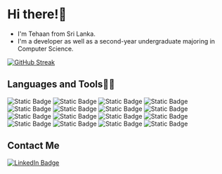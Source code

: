 # Hi there!👋 
- I'm Tehaan from Sri Lanka.
- I'm a developer as well as a second-year undergraduate majoring in Computer Science.

[![GitHub Streak](https://github-readme-streak-stats-pi-eight.vercel.app?user=tehaandev&theme=shadow-purple&hide_border=true&date_format=M%20j%5B%2C%20Y%5D&hide_total_contributions=true)](https://git.io/streak-stats)

## Languages and Tools🧑‍💻

![Static Badge](https://img.shields.io/badge/Node.js-%23339933?style=flat-square&logo=node.js&logoColor=white)
![Static Badge](https://img.shields.io/badge/Next.js-%23000000?style=flat-square&logo=nextdotjs)
![Static Badge](https://img.shields.io/badge/React.js%20-%20%2361DAFB?style=flat-square&logo=react&logoColor=%23fff)
![Static Badge](https://img.shields.io/badge/PostgreSQL-%23fff?style=flat-square&logo=postgresql&logoColor=%234169E1&labelColor=%23fff&color=%23fff)
![Static Badge](https://img.shields.io/badge/Vite-%23646CFF?style=flat-square&logo=vite&logoColor=%23fff)
![Static Badge](https://img.shields.io/badge/Angular-%23C3002F?style=flat-square&logo=angular&logoColor=white)
![Static Badge](https://img.shields.io/badge/Ionic-%233880FF?style=flat-square&logo=ionic&logoColor=white)
![Static Badge](https://img.shields.io/badge/C%23-%23512BD4?style=flat-square&logo=C%23&logoColor=white)
![Static Badge](https://img.shields.io/badge/Alpine.js-%238BC0D0?style=flat-square&logo=alpine.js&logoColor=white)
![Static Badge](https://img.shields.io/badge/PHP-%23777BB4?style=flat-square&logo=php&logoColor=white)
![Static Badge](https://img.shields.io/badge/HTML5-%23E34F26?style=flat-square&logo=html5&logoColor=white)
![Static Badge](https://img.shields.io/badge/CSS3-%231572B6?style=flat-square&logo=css3&logoColor=white)
![Static Badge](https://img.shields.io/badge/JavaScript-%23F7DF1E?style=flat-square&logo=javascript&logoColor=white)
![Static Badge](https://img.shields.io/badge/TypeScript-%233178C6?style=flat-square&logo=typescript&logoColor=%23fff)
![Static Badge](https://img.shields.io/badge/SQLite-%23003B57?style=flat-square&logo=sqlite&logoColor=white)
![Static Badge](https://img.shields.io/badge/Tailwind-%23fff?style=flat-square&logo=tailwindcss&logoColor=%23fff&labelColor=%2306B6D4&color=%2306B6D4)

## Contact Me
[![LinkedIn Badge](https://img.shields.io/badge/LinkedIn-blue?style=flat-square&logo=LinkedIn&link=https%3A%2F%2Fwww.linkedin.com%2Fin%2Ftehaan-perera%2F)](https://www.linkedin.com/in/tehaan-perera/)

